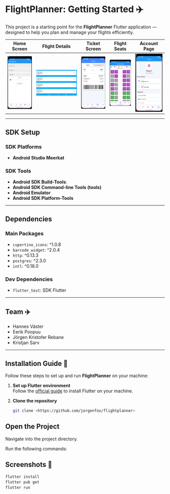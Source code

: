 # FlightPlanner: Getting Started ✈️

This project is a starting point for the **FlightPlanner** Flutter application — designed to help you plan and manage your flights efficiently.


| Home Screen              | Flight Details            | Ticket Screen            | Flight Seats       | Account Page      |
|:------------------------:|:-------------------------:|:-------------------------:|:-------------------------:|:-------------------------:|
| ![Home](screenshots/home.png) | ![Details](screenshots/flights.png) | ![Ticket](screenshots/barcode.png) | ![Barcode](screenshots/seats.png) | ![Success](screenshots/account.png) |


---

## SDK Setup

### SDK Platforms
- **Android Studio Meerkat**

### SDK Tools
- **Android SDK Build-Tools**:  
- **Android SDK Command-line Tools (tools)**
- **Android Emulator**
- **Android SDK Platform-Tools**

---

## Dependencies

### Main Packages
- `cupertino_icons`: ^1.0.8
- `barcode_widget`: ^2.0.4
- `http`: ^0.13.3
- `postgres`: ^2.3.0
- `intl`: ^0.18.0

### Dev Dependencies
- `flutter_test`: SDK Flutter

---

## Team ✈️
- Hannes Väster
- Eerik Poopuu
- Jörgen Kristofer Rebane
- Kristjan Sarv

---

## Installation Guide 🚀

Follow these steps to set up and run **FlightPlanner** on your machine:

1. **Set up Flutter environment**  
   Follow the [official guide](https://flutter.dev/docs/get-started/install) to install Flutter on your machine.

2. **Clone the repository**  
   ```bash
   git clone <https://github.com/jorgenfox/flightplanner>

## Open the Project

Navigate into the project directory.

Run the following commands:

## Screenshots 📱

```bash
flutter install
flutter pub get 
flutter run

